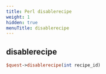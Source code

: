 ```yaml
---
title: Perl disablerecipe
weight: 1
hidden: true
menuTitle: disablerecipe
---
```

## disablerecipe
```perl
$quest->disablerecipe(int recipe_id)
```
